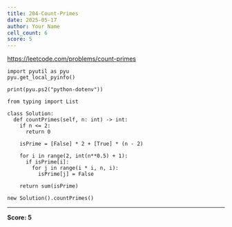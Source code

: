 ```yaml
---
title: 204-Count-Primes
date: 2025-05-17
author: Your Name
cell_count: 6
score: 5
---
```


https://leetcode.com/problems/count-primes


```
import pyutil as pyu
pyu.get_local_pyinfo()
```


```
print(pyu.ps2("python-dotenv"))
```


```
from typing import List
```


```
class Solution:
  def countPrimes(self, n: int) -> int:
    if n <= 2:
      return 0

    isPrime = [False] * 2 + [True] * (n - 2)

    for i in range(2, int(n**0.5) + 1):
      if isPrime[i]:
        for j in range(i * i, n, i):
          isPrime[j] = False

    return sum(isPrime)
```


```
new Solution().countPrimes()
```


---
**Score: 5**